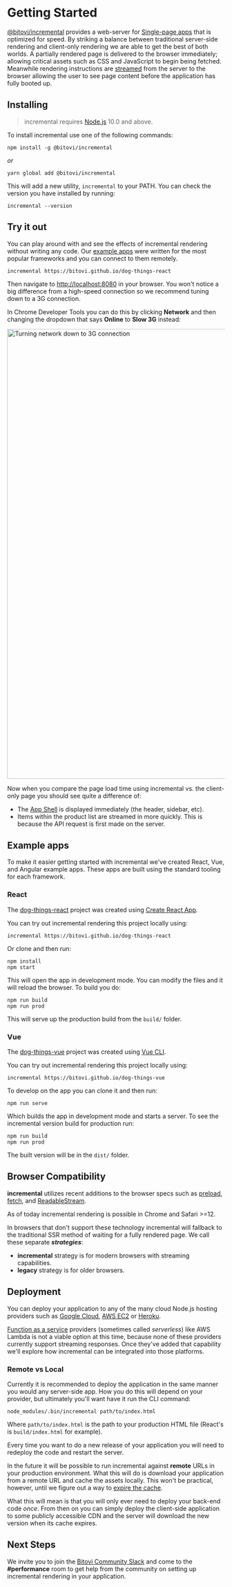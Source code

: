 
# Getting Started

[@bitovi/incremental](https://github.com/bitovi/incremental) provides a web-server for [Single-page apps](https://en.wikipedia.org/wiki/Single-page_application) that is optimized for speed. By striking a balance between traditional server-side rendering and client-only rendering we are able to get the best of both worlds. A partially rendered page is delivered to the browser immediately; allowing critical assets such as CSS and JavaScript to begin being fetched. Meanwhile rendering instructions are [streamed](https://developer.mozilla.org/en-US/docs/Web/API/Streams_API) from the server to the browser allowing the user to see page content before the application has fully booted up.

## Installing

> incremental requires [Node.js](https://nodejs.org) 10.0 and above.

To install incremental use one of the following commands:

```shell
npm install -g @bitovi/incremental
```

*or*

```shell
yarn global add @bitovi/incremental
```

This will add a new utility, `incremental` to your PATH. You can check the version you have installed by running:

```shell
incremental --version
```

## Try it out

You can play around with and see the effects of incremental rendering without writing any code. Our [example apps](#example-apps) were written for the most popular frameworks and you can connect to them remotely.

```shell
incremental https://bitovi.github.io/dog-things-react
```

Then navigate to [http://localhost:8080](http://localhost:8080) in your browser. You won't notice a big difference from a high-speed connection so we recommend tuning down to a 3G connection.

In Chrome Developer Tools you can do this by clicking __Network__ and then changing the dropdown that says __Online__ to __Slow 3G__ instead:

<img width="1042" alt="Turning network down to 3G connection" src="https://user-images.githubusercontent.com/361671/51325670-703dc600-1a3b-11e9-98d2-336fe0f7191e.png">

Now when you compare the page load time using incremental vs. the client-only page you should see quite a difference of:

* The [App Shell](https://developers.google.com/web/fundamentals/architecture/app-shell) is displayed immediately (the header, sidebar, etc).
* Items within the product list are streamed in more quickly. This is because the API request is first made on the server.

## Example apps

To make it easier getting started with incremental we've created React, Vue, and Angular example apps. These apps are built using the standard tooling for each framework.

### React

The [dog-things-react](https://github.com/bitovi/dog-things-react) project was created using [Create React App](https://facebook.github.io/create-react-app/).

You can try out incremental rendering this project locally using:

```shell
incremental https://bitovi.github.io/dog-things-react
```

Or clone and then run:

```shell
npm install
npm start
```

This will open the app in development mode. You can modify the files and it will reload the browser. To build you do:

```shell
npm run build
npm run prod
```

This will serve up the production build from the `build/` folder.

### Vue

The [dog-things-vue](https://github.com/bitovi/dog-things-vue) project was created using [Vue CLI](https://cli.vuejs.org/).

You can try out incremental rendering this project locally using:

```shell
incremental https://bitovi.github.io/dog-things-vue
```

To develop on the app you can clone it and then run:

```shell
npm run serve
```

Which builds the app in development mode and starts a server. To see the incremental version build for production run:

```shell
npm run build
npm run prod
```

The built version will be in the `dist/` folder.

## Browser Compatibility

__incremental__ utilizes recent additions to the browser specs such as [preload](https://developer.mozilla.org/en-US/docs/Web/HTML/Preloading_content), [fetch](https://developer.mozilla.org/en-US/docs/Web/API/Fetch_API), and [ReadableStream](https://developer.mozilla.org/en-US/docs/Web/API/ReadableStream).

As of today incremental rendering is possible in Chrome and Safari >=12.

In browsers that don't support these technology incremental will fallback to the traditional SSR method of waiting for a fully rendered page. We call these separate ___strategies___:

* __incremental__ strategy is for modern browsers with streaming capabilities.
* __legacy__ strategy is for older browsers.

## Deployment

You can deploy your application to any of the many cloud Node.js hosting providers such as [Google Cloud](https://cloud.google.com/nodejs/), [AWS EC2](https://aws.amazon.com/ec2/) or [Heroku](https://heroku.com).

[Function as a service](https://en.wikipedia.org/wiki/Function_as_a_service) providers (sometimes called *serverless*) like AWS Lambda is not a viable option at this time, because none of these providers currently support streaming responses. Once they've added that capability we'll explore how incremental can be integrated into those platforms.

### Remote vs Local

Currently it is recommended to deploy the application in the same manner you would any server-side app. How you do this will depend on your provider, but ultimately you'll want have it run the CLI command:

```shell
node_modules/.bin/incremental path/to/index.html
```

Where `path/to/index.html` is the path to your production HTML file (React's is `build/index.html` for example).

Every time you want to do a new release of your application you will need to redeploy the code and restart the server.

In the future it will be possible to run incremental against __remote__ URLs in your production environment. What this will do is download your application from a remote URL and cache the assets locally. This won't be practical, however, until we figure out a way to [expire the cache](https://github.com/bitovi/incremental/issues/15).

What this will mean is that you will only ever need to deploy your back-end code *once*. From then on you can simply deploy the client-side application to some publicly accessible CDN and the server will download the new version when its cache expires.

## Next Steps

We invite you to join the [Bitovi Community Slack](https://tinyurl.com/BitoviCommunitySlack) and come to the __#performance__ room to get help from the community on setting up incremental rendering in your application.